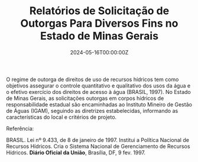 ﻿---
date: "2024-05-16T00:00:00Z"
external_link: ""
image:
  caption: 
  focal_point: "Center"
  placement: 1


summary: 
tags:
- Outorgas
- HIDROBR
title: Relatórios de Solicitação de Outorgas Para Diversos Fins no Estado de Minas Gerais
url_code: ""
url_pdf: ""
url_slides: ""
url_video: ""


show_date: false
share: false
profile: true
pager: false
---
O regime de outorga de direitos de uso de recursos hídricos tem como objetivos assegurar o controle quantitativo e qualitativo dos usos da água e o efetivo exercício dos direitos de acesso à água (BRASIL, 1997). No Estado de Minas Gerais, as solicitações outorgas em corpos hídricos de responsabilidade estadual são encaminhadas ao Instituto Mineiro de Gestão de Águas (IGAM), seguindo as diretrizes estabelecidas, informando as características do local e critérios de projeto.


Referência:


BRASIL. Lei nº 9.433, de 8 de janeiro de 1997. Institui a Política Nacional de Recursos Hídricos. Cria o Sistema Nacional de Gerenciamento de Recursos Hídricos. **Diário Oficial da União**, Brasília, DF, 9 fev. 1997.




